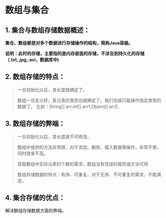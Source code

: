 # 数组与集合
## 1. 集合与数组存储数据概述：
**集合、数组都是对多个数据进行存储操作的结构，简称Java容器。**

**说明：此时的存储，主要指的是内存层面的存储，不涉及到持久化的存储（.txt,.jpg,.avi，数据库中)**

## 2. 数组存储的特点：
> 一旦初始化以后，其长度就确定了。
> 
> 数组一旦定义好，其元素的类型也就确定了。我们也就只能操作指定类型的数据了。
比如：String[] arr;int[] arr1;Object[] arr2;
## 3. 数组存储的弊端：
> 一旦初始化以后，其长度就不可修改。
> 
> 数组中提供的方法非常限，对于添加、删除、插入数据等操作，非常不便，同时效率不高。
> 
> 获取数组中实际元素的个数的需求，数组没有现成的属性或方法可用
> 
> 数组存储数据的特点：有序、可重复。对于无序、不可重复的需求，不能满足。

## 4. 集合存储的优点：

解决数组存储数据方面的弊端。



